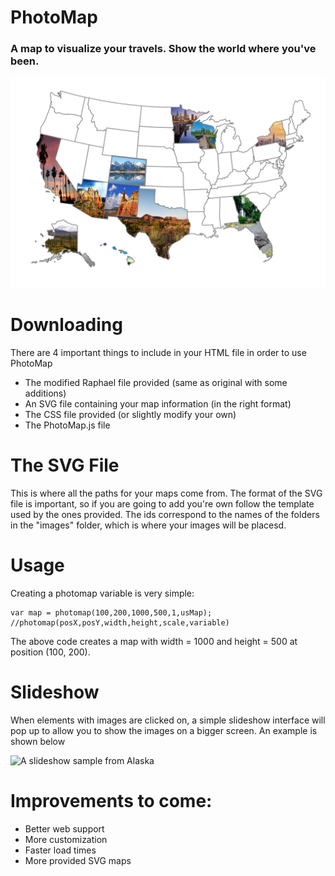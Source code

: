 # PhotoMap
### A map to visualize your travels. Show the world where you've been.

![A map of the US](screenshots/map.png)

# Downloading
There are 4 important things to include in your HTML file in order to use PhotoMap
- The modified Raphael file provided (same as original with some additions)
- An SVG file containing your map information (in the right format)
- The CSS file provided (or slightly modify your own)
- The PhotoMap.js file

# The SVG File
This is where all the paths for your maps come from. The format of the SVG file is important, so if you are going to add you're own follow the template used by the ones provided. The ids correspond to the names of the folders in the "images" folder, which is where your images will be placesd.

# Usage
Creating a photomap variable is very simple:
```
var map = photomap(100,200,1000,500,1,usMap);
//photomap(posX,posY,width,height,scale,variable)
```
The above code creates a map with width = 1000 and height = 500 at position (100, 200).

# Slideshow
When elements with images are clicked on, a simple slideshow interface will pop up to allow you to show the images on a bigger screen. An example is shown below

![A slideshow sample from Alaska](screenshots/slideshow.png)

# Improvements to come:
- Better web support
- More customization
- Faster load times
- More provided SVG maps

